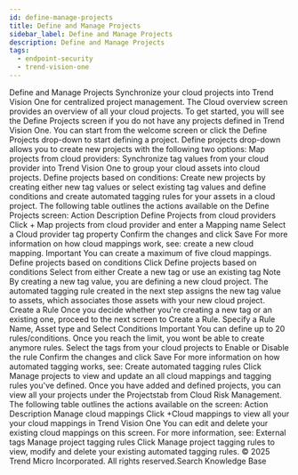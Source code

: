 ```yaml
---
id: define-manage-projects
title: Define and Manage Projects
sidebar_label: Define and Manage Projects
description: Define and Manage Projects
tags:
  - endpoint-security
  - trend-vision-one
---
```


 Define and Manage Projects Synchronize your cloud projects into Trend Vision One for centralized project management. The Cloud overview screen provides an overview of all your cloud projects. To get started, you will see the Define Projects screen if you do not have any projects defined in Trend Vision One. You can start from the welcome screen or click the Define Projects drop-down to start defining a project. Define projects drop-down allows you to create new projects with the following two options: Map projects from cloud providers: Synchronize tag values from your cloud provider into Trend Vision One to group your cloud assets into cloud projects. Define projects based on conditions: Create new projects by creating either new tag values or select existing tag values and define conditions and create automated tagging rules for your assets in a cloud project. The following table outlines the actions available on the Define Projects screen: Action Description Define Projects from cloud providers Click + Map projects from cloud provider and enter a Mapping name Select a Cloud provider tag property Confirm the changes and click Save For more information on how cloud mappings work, see: create a new cloud mapping. Important You can create a maximum of five cloud mappings. Define projects based on conditions Click Define projects based on conditions Select from either Create a new tag or use an existing tag Note By creating a new tag value, you are defining a new cloud project. The automated tagging rule created in the next step assigns the new tag value to assets, which associates those assets with your new cloud project. Create a Rule Once you decide whether you're creating a new tag or an existing one, proceed to the next screen to Create a Rule. Specify a Rule Name, Asset type and Select Conditions Important You can define up to 20 rules/conditions. Once you reach the limit, you wont be able to create anymore rules. Select the tags from your cloud projects to Enable or Disable the rule Confirm the changes and click Save For more information on how automated tagging works, see: Create automated tagging rules Click Manage projects to view and update an all cloud mappings and tagging rules you've defined. Once you have added and defined projects, you can view all your projects under the Projectstab from Cloud Risk Management. The following table outlines the actions available on the screen: Action Description Manage cloud mappings Click +Cloud mappings to view all your your cloud mappings in Trend Vision One You can edit and delete your existing cloud mappings on this screen. For more information, see: External tags Manage project tagging rules Click Manage project tagging rules to view, modify and delete your existing automated tagging rules. © 2025 Trend Micro Incorporated. All rights reserved.Search Knowledge Base